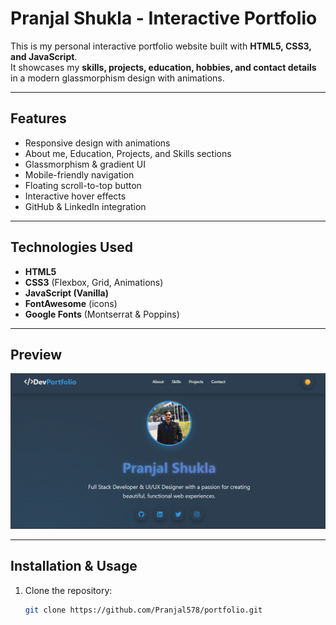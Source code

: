 # Pranjal Shukla - Interactive Portfolio

This is my personal interactive portfolio website built with **HTML5, CSS3, and JavaScript**.  
It showcases my **skills, projects, education, hobbies, and contact details** in a modern glassmorphism design with animations.

---

## Features

- Responsive design with animations
- About me, Education, Projects, and Skills sections
- Glassmorphism & gradient UI
- Mobile-friendly navigation
- Floating scroll-to-top button
- Interactive hover effects
- GitHub & LinkedIn integration

---

## Technologies Used

- **HTML5**
- **CSS3** (Flexbox, Grid, Animations)
- **JavaScript (Vanilla)**
- **FontAwesome** (icons)
- **Google Fonts** (Montserrat & Poppins)

---

## Preview

![Portfolio Screenshot](Screenshot.png)

---

## Installation & Usage

1. Clone the repository:

   ```bash
   git clone https://github.com/Pranjal578/portfolio.git
